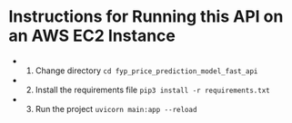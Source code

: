 # Instructions for Running this API on an AWS EC2 Instance

- 1. Change directory `cd fyp_price_prediction_model_fast_api`
- 2. Install the requirements file `pip3 install -r requirements.txt`
- 3. Run the project `uvicorn main:app --reload`
